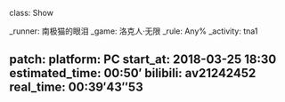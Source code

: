 class: Show

_runner: 南极猫的眼泪
_game: 洛克人·无限
_rule: Any%
_activity: tna1

patch:
platform: PC
start_at: 2018-03-25 18:30
estimated_time: 00:50′
bilibili: av21242452
real_time: 00:39′43″53
---

